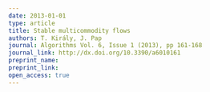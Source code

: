 ```yaml
---
date: 2013-01-01
type: article
title: Stable multicommodity flows
authors: T. Király, J. Pap
journal: Algorithms Vol. 6, Issue 1 (2013), pp 161-168
journal_link: http://dx.doi.org/10.3390/a6010161
preprint_name: 
preprint_link: 
open_access: true
---
```

